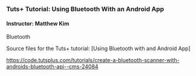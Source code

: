 ### Tuts+ Tutorial: Using Bluetooth With an Android App 

#### Instructor: Matthew Kim

Bluetooth 

Source files for the Tuts+ tutorial: [Using Bluetooth with and Android App]

https://code.tutsplus.com/tutorials/create-a-bluetooth-scanner-with-androids-bluetooth-api--cms-24084
